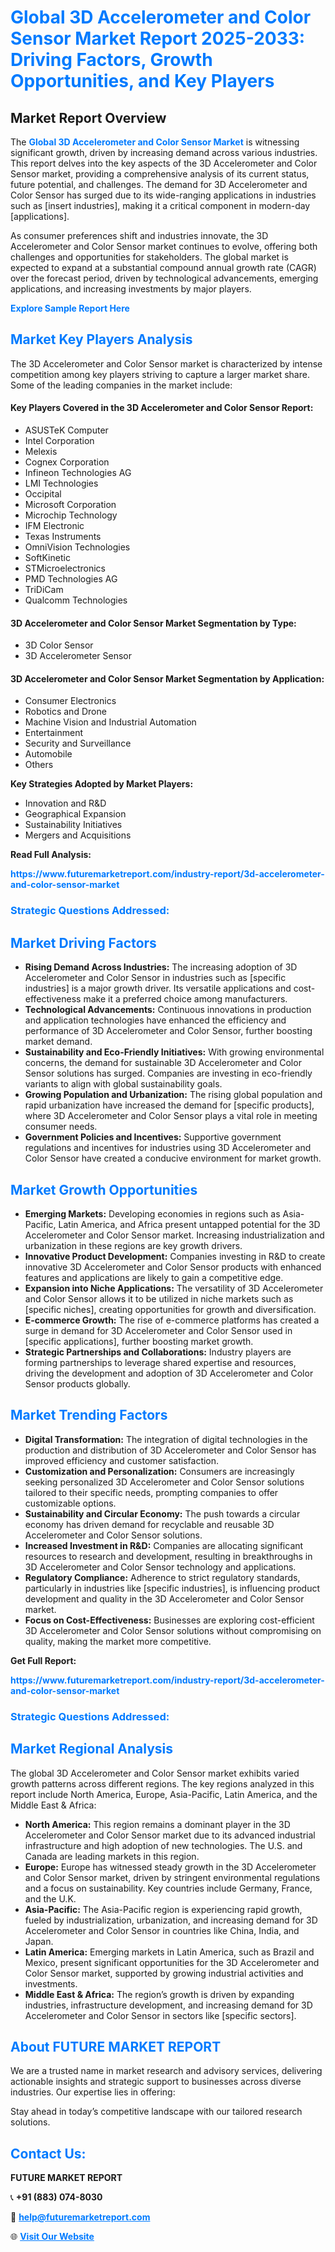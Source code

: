 <h1 style="color: #007BFF;">Global 3D Accelerometer and Color Sensor Market Report 2025-2033: Driving Factors, Growth Opportunities, and Key Players</h1>

<section id="overview">
<h2>Market Report Overview</h2>
<p>The <a href="https://www.futuremarketreport.com/industry-report/3d-accelerometer-and-color-sensor-market" style="color: #007BFF; text-decoration: none;"><strong>Global 3D Accelerometer and Color Sensor Market</strong></a> is witnessing significant growth, driven by increasing demand across various industries. This report delves into the key aspects of the 3D Accelerometer and Color Sensor market, providing a comprehensive analysis of its current status, future potential, and challenges. The demand for 3D Accelerometer and Color Sensor has surged due to its wide-ranging applications in industries such as [insert industries], making it a critical component in modern-day [applications].</p>
<p>As consumer preferences shift and industries innovate, the 3D Accelerometer and Color Sensor market continues to evolve, offering both challenges and opportunities for stakeholders. The global market is expected to expand at a substantial compound annual growth rate (CAGR) over the forecast period, driven by technological advancements, emerging applications, and increasing investments by major players.</p>
</section>

<section id="overview">
<p><a href="https://www.futuremarketreport.com/request-sample/reportId=75768" style="color: #007BFF; text-decoration: none;"><strong>Explore Sample Report Here</strong></a></p>
</section>

<section id="key-players">
<h2 style="color: #007BFF;">Market Key Players Analysis</h2>
<p>The 3D Accelerometer and Color Sensor market is characterized by intense competition among key players striving to capture a larger market share. Some of the leading companies in the market include:</p>
<h4>Key Players Covered in the 3D Accelerometer and Color Sensor Report:</h4>
<ul><li>ASUSTeK Computer</li><li>Intel Corporation</li><li>Melexis</li><li>Cognex Corporation</li><li>Infineon Technologies AG</li><li>LMI Technologies</li><li>Occipital</li><li>Microsoft Corporation</li><li>Microchip Technology</li><li>IFM Electronic</li><li>Texas Instruments</li><li>OmniVision Technologies</li><li>SoftKinetic</li><li>STMicroelectronics</li><li>PMD Technologies AG</li><li>TriDiCam</li><li>Qualcomm Technologies</li></ul>
<h4>3D Accelerometer and Color Sensor Market Segmentation by Type:</h4>
<ul><li>3D Color Sensor</li><li>3D Accelerometer Sensor</li></ul>

<h4>3D Accelerometer and Color Sensor Market Segmentation by Application:</h4>
<ul><li>Consumer Electronics</li><li>Robotics and Drone</li><li>Machine Vision and Industrial Automation</li><li>Entertainment</li><li>Security and Surveillance</li><li>Automobile</li><li>Others</li></ul>
<p><strong>Key Strategies Adopted by Market Players:</strong></p>
<ul>
<li>Innovation and R&D</li>
<li>Geographical Expansion</li>
<li>Sustainability Initiatives</li>
<li>Mergers and Acquisitions</li>
</ul>
</section>

<section>
<p><strong>Read Full Analysis: </strong></p><a href="https://www.futuremarketreport.com/industry-report/3d-accelerometer-and-color-sensor-market" style="color: #007BFF; text-decoration: none;"><strong>https://www.futuremarketreport.com/industry-report/3d-accelerometer-and-color-sensor-market</strong></a>
<h3 style="color: #007BFF;">Strategic Questions Addressed:</h3>
</section>

<section id="driving-factors">
<h2 style="color: #007BFF;">Market Driving Factors</h2>
<ul>
<li><strong>Rising Demand Across Industries:</strong> The increasing adoption of 3D Accelerometer and Color Sensor in industries such as [specific industries] is a major growth driver. Its versatile applications and cost-effectiveness make it a preferred choice among manufacturers.</li>
<li><strong>Technological Advancements:</strong> Continuous innovations in production and application technologies have enhanced the efficiency and performance of 3D Accelerometer and Color Sensor, further boosting market demand.</li>
<li><strong>Sustainability and Eco-Friendly Initiatives:</strong> With growing environmental concerns, the demand for sustainable 3D Accelerometer and Color Sensor solutions has surged. Companies are investing in eco-friendly variants to align with global sustainability goals.</li>
<li><strong>Growing Population and Urbanization:</strong> The rising global population and rapid urbanization have increased the demand for [specific products], where 3D Accelerometer and Color Sensor plays a vital role in meeting consumer needs.</li>
<li><strong>Government Policies and Incentives:</strong> Supportive government regulations and incentives for industries using 3D Accelerometer and Color Sensor have created a conducive environment for market growth.</li>
</ul>
</section>

<section id="growth-opportunities">
<h2 style="color: #007BFF;">Market Growth Opportunities</h2>
<ul>
<li><strong>Emerging Markets:</strong> Developing economies in regions such as Asia-Pacific, Latin America, and Africa present untapped potential for the 3D Accelerometer and Color Sensor market. Increasing industrialization and urbanization in these regions are key growth drivers.</li>
<li><strong>Innovative Product Development:</strong> Companies investing in R&D to create innovative 3D Accelerometer and Color Sensor products with enhanced features and applications are likely to gain a competitive edge.</li>
<li><strong>Expansion into Niche Applications:</strong> The versatility of 3D Accelerometer and Color Sensor allows it to be utilized in niche markets such as [specific niches], creating opportunities for growth and diversification.</li>
<li><strong>E-commerce Growth:</strong> The rise of e-commerce platforms has created a surge in demand for 3D Accelerometer and Color Sensor used in [specific applications], further boosting market growth.</li>
<li><strong>Strategic Partnerships and Collaborations:</strong> Industry players are forming partnerships to leverage shared expertise and resources, driving the development and adoption of 3D Accelerometer and Color Sensor products globally.</li>
</ul>
</section>

<section id="trending-factors">
<h2 style="color: #007BFF;">Market Trending Factors</h2>
<ul>
<li><strong>Digital Transformation:</strong> The integration of digital technologies in the production and distribution of 3D Accelerometer and Color Sensor has improved efficiency and customer satisfaction.</li>
<li><strong>Customization and Personalization:</strong> Consumers are increasingly seeking personalized 3D Accelerometer and Color Sensor solutions tailored to their specific needs, prompting companies to offer customizable options.</li>
<li><strong>Sustainability and Circular Economy:</strong> The push towards a circular economy has driven demand for recyclable and reusable 3D Accelerometer and Color Sensor solutions.</li>
<li><strong>Increased Investment in R&D:</strong> Companies are allocating significant resources to research and development, resulting in breakthroughs in 3D Accelerometer and Color Sensor technology and applications.</li>
<li><strong>Regulatory Compliance:</strong> Adherence to strict regulatory standards, particularly in industries like [specific industries], is influencing product development and quality in the 3D Accelerometer and Color Sensor market.</li>
<li><strong>Focus on Cost-Effectiveness:</strong> Businesses are exploring cost-efficient 3D Accelerometer and Color Sensor solutions without compromising on quality, making the market more competitive.</li>
</ul>
</section>

<section>
<p><strong>Get Full Report: </strong></p><a href="https://www.futuremarketreport.com/industry-report/3d-accelerometer-and-color-sensor-market" style="color: #007BFF; text-decoration: none;"><strong>https://www.futuremarketreport.com/industry-report/3d-accelerometer-and-color-sensor-market</strong></a>
<h3 style="color: #007BFF;">Strategic Questions Addressed:</h3>
</section>


<section id="regional-analysis">
<h2 style="color: #007BFF;">Market Regional Analysis</h2>
<p>The global 3D Accelerometer and Color Sensor market exhibits varied growth patterns across different regions. The key regions analyzed in this report include North America, Europe, Asia-Pacific, Latin America, and the Middle East & Africa:</p>
<ul>
<li><strong>North America:</strong> This region remains a dominant player in the 3D Accelerometer and Color Sensor market due to its advanced industrial infrastructure and high adoption of new technologies. The U.S. and Canada are leading markets in this region.</li>
<li><strong>Europe:</strong> Europe has witnessed steady growth in the 3D Accelerometer and Color Sensor market, driven by stringent environmental regulations and a focus on sustainability. Key countries include Germany, France, and the U.K.</li>
<li><strong>Asia-Pacific:</strong> The Asia-Pacific region is experiencing rapid growth, fueled by industrialization, urbanization, and increasing demand for 3D Accelerometer and Color Sensor in countries like China, India, and Japan.</li>
<li><strong>Latin America:</strong> Emerging markets in Latin America, such as Brazil and Mexico, present significant opportunities for the 3D Accelerometer and Color Sensor market, supported by growing industrial activities and investments.</li>
<li><strong>Middle East & Africa:</strong> The region’s growth is driven by expanding industries, infrastructure development, and increasing demand for 3D Accelerometer and Color Sensor in sectors like [specific sectors].</li>
</ul>
</section>

<footer>
<h2 style="color: #007BFF;">About FUTURE MARKET REPORT</h2>
<p>We are a trusted name in market research and advisory services, delivering actionable insights and strategic support to businesses across diverse industries. Our expertise lies in offering:</p>

<p>Stay ahead in today’s competitive landscape with our tailored research solutions.</p>

<h2 style="color: #007BFF;">Contact Us:</h2>
<p><strong>FUTURE MARKET REPORT</strong></p>
<p>📞 <strong>+91 (883) 074-8030</strong></p>
<p>📧 <strong><a href="mailto:help@futuremarketreport.com" style="color: #007BFF;">help@futuremarketreport.com</a></strong></p>
<p>🌐 <strong><a href="https://www.futuremarketreport.com/" style="color: #007BFF;">Visit Our Website</a></strong></p>
</footer>